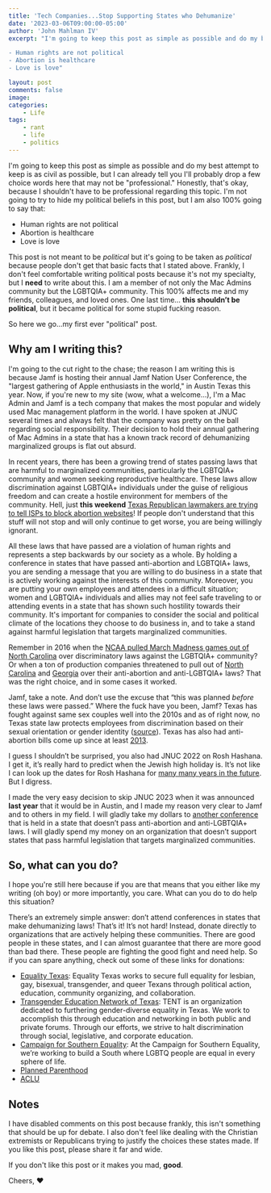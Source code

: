 ```yaml
---
title: 'Tech Companies...Stop Supporting States who Dehumanize'
date: '2023-03-06T09:00:00-05:00'
author: 'John Mahlman IV'
excerpt: "I'm going to keep this post as simple as possible and do my best attempt to keep is as civil as possible, but I can already tell you I'll probably drop a few choice words here that may not be \"professional.\" Honestly, that's okay, because I shouldn't have to be professional regarding this topic. I'm not going to try to hide my political beliefs in this post, but I am also 100% going to say that:

- Human rights are not political
- Abortion is healthcare
- Love is love"

layout: post
comments: false
image: 
categories:
    - Life
tags:
    - rant
    - life
    - politics
---
```


I'm going to keep this post as simple as possible and do my best attempt to keep is as civil as possible, but I can already tell you I'll probably drop a few choice words here that may not be "professional." Honestly, that's okay, because I shouldn't have to be professional regarding this topic. I'm not going to try to hide my political beliefs in this post, but I am also 100% going to say that:

- Human rights are not political
- Abortion is healthcare
- Love is love

This post is not meant to be *political* but it's going to be taken as *political* because people don't get that basic facts that I stated above. Frankly, I don't feel comfortable writing political posts because it's not my specialty, but I **need** to write about this. I am a member of not only the Mac Admins community but the LGBTQIA+ community. This 100% affects me and my friends, colleagues, and loved ones. One last time… **this shouldn’t be political**, but it became political for some stupid fucking reason.

So here we go...my first ever "political" post.

## Why am I writing this?

I'm going to the cut right to the chase; the reason I am writing this is because Jamf is hosting their annual Jamf Nation User Conference, the "largest gathering of Apple enthusiasts in the world," in Austin Texas this year. Now, if you're new to my site (wow, what a welcome...), I'm a Mac Admin and Jamf is a tech company that makes the most popular and widely used Mac management platform in the world. I have spoken at JNUC several times and always felt that the company was pretty on the ball regarding social responsibility. Their decision to hold their annual gathering of Mac Admins in a state that has a known track record of dehumanizing marginalized groups is flat out absurd.

In recent years, there has been a growing trend of states passing laws that are harmful to marginalized communities, particularly the LGBTQIA+ community and women seeking reproductive healthcare. These laws allow discrimination against LGBTQIA+ individuals under the guise of religious freedom and can create a hostile environment for members of the community. Hell, just **this weekend** [Texas Republican lawmakers are trying to tell ISPs to block abortion websites](https://arstechnica.com/tech-policy/2023/03/texas-republican-wants-isps-to-block-a-wide-range-of-abortion-websites/)! If people don't understand that this stuff will not stop and will only continue to get worse, you are being willingly ignorant.

All these laws that have passed are a violation of human rights and represents a step backwards by our society as a whole. By holding a conference in states that have passed anti-abortion and LGBTQIA+ laws, you are sending a message that you are willing to do business in a state that is actively working against the interests of this community. Moreover, you are putting your own employees and attendees in a difficult situation; women and LGBTQIA+ individuals and allies may not feel safe traveling to or attending events in a state that has shown such hostility towards their community. It's important for companies to consider the social and political climate of the locations they choose to do business in, and to take a stand against harmful legislation that targets marginalized communities.

Remember in 2016 when the [NCAA pulled March Madness games out of North Carolina](https://www.nbcnews.com/feature/nbc-out/ncaa-pulls-seven-championships-out-north-carolina-over-hb2-n647386) over discriminatory laws against the LGBTQIA+ community? Or when a ton of production companies threatened to pull out of [North Carolina](https://www.hollywoodreporter.com/tv/tv-news/netflix-wont-film-tv-show-north-carolina-due-states-anti-lgbtq-law-1175306/) and [Georgia](https://www.cbc.ca/news/world/discriminate-gender-identity-corporate-power-1.3527577) over their anti-abortion and anti-LGBTQIA+ laws? That was the right choice, and in some cases it worked.

Jamf, take a note. And don’t use the excuse that “this was planned *before* these laws were passed.” Where the fuck have you been, Jamf? Texas has fought against same sex couples well into the 2010s and as of right now, no Texas state law protects employees from discrimination based on their sexual orientation or gender identity ([source]( http://www.statutes.legis.state.tx.us/Docs/LA/htm/LA.21.htm#21.051)). Texas has also had anti-abortion bills come up since at least [2013]( https://archive.thinkprogress.org/texas-legislators-file-radical-fetal-heartbeat-bill-to-ban-abortion-after-just-six-weeks-e641c8c7cbd1/).

I guess I shouldn’t be surprised, you also had JNUC 2022 on Rosh Hashana. I get it, it’s really hard to predict when the Jewish high holiday is. It’s not like I can look up the dates for Rosh Hashana for [many many years in the future]( https://www.hebcal.com/holidays/rosh-hashana-2500). But I digress.

I made the very easy decision to skip JNUC 2023 when it was announced **last year** that it would be in Austin, and I made my reason very clear to Jamf and to others in my field. I will gladly take my dollars to [another conference]( https://macadmins.psu.edu) that is held in a state that doesn’t pass anti-abortion and anti-LGBTQIA+ laws. I will gladly spend my money on an organization that doesn’t support states that pass harmful legislation that targets marginalized communities.

## So, what can **you** do?

I hope you're still here because if you are that means that you either like my writing (oh boy) or more importantly, you care. What can you do to do help this situation?

There’s an extremely simple answer: don’t attend conferences in states that make dehumanizing laws! That’s it! It’s not hard! Instead, donate directly to organizations that are actively helping these communities. There are good people in these states, and I can almost guarantee that there are more good than bad there. These people are fighting the good fight and need help. So if you can spare anything, check out some of these links for donations:

- [Equality Texas](http://www.equalitytexas.org/take-action/donate/give/): Equality Texas works to secure full equality for lesbian, gay, bisexual, transgender, and queer Texans through political action, education, community organizing, and collaboration.
- [Transgender Education Network of Texas](https://www.transtexas.org): TENT is an organization dedicated to furthering gender-diverse equality in  Texas. We work to accomplish this through education and networking in both public and private forums. Through our efforts, we strive to halt discrimination through social, legislative, and corporate education.
- [Campaign for Southern Equality](https://southernequality.org): At the Campaign for Southern Equality, we’re working to build a South where LGBTQ people are equal in every sphere of life.
- [Planned Parenthood](https://www.plannedparenthood.org/get-involved/other-ways-give)
- [ACLU](https://www.aclu.org)

## Notes

I have disabled comments on this post because frankly, this isn't something that should be up for debate. I also don't feel like dealing with the Christian extremists or Republicans trying to justify the choices these states made. If you like this post, please share it far and wide. 

If you don't like this post or it makes you mad, **good**.

Cheers,
❤️
